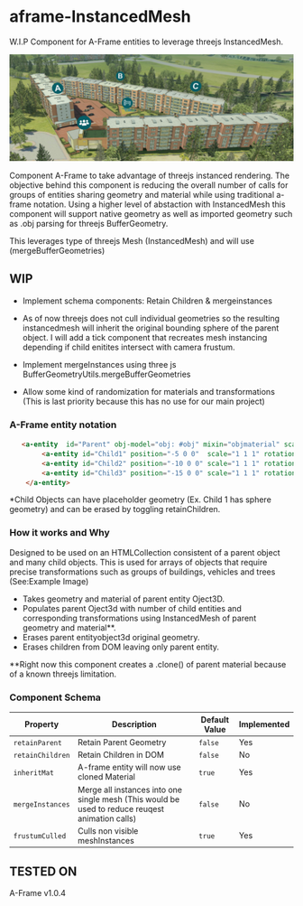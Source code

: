 # aframe-InstancedMesh

W.I.P Component for A-Frame entities to leverage threejs InstancedMesh. 

![Example Image](https://github.com/EX3D/aframe-InstancedMesh/blob/master/aframe%20instancedmesh%20Example.jpg)

Component A-Frame to take advantage of threejs instanced rendering. The objective behind this component is reducing the overall number of calls for groups of entities sharing geometry and material while using traditional a-frame notation. Using a higher level of abstaction with InstancedMesh this component will support native geometry as well as imported geometry such as .obj parsing for threejs BufferGeometry.

This leverages type of threejs Mesh (InstancedMesh) and will use (mergeBufferGeometries)

## WIP

- Implement schema components: Retain Children & mergeinstances

- As of now threejs does not cull individual geometries so the resulting instancedmesh will inherit the original bounding sphere of the parent object. I will add a tick component that recreates mesh instancing depending if child enitites intersect with camera frustum.

- Implement mergeInstances using three js BufferGeometryUtils.mergeBufferGeometries

- Allow some kind of randomization for materials and transformations (This is last priority because this has no use  for our main project)

### A-Frame entity notation

```html
   <a-entity  id="Parent" obj-model="obj: #obj" mixin="objmaterial" scale="2 2 2" rotation="0 0 0" position="0 0 0" instancedmesh>
        <a-entity id="Child1" position="-5 0 0"  scale="1 1 1" rotation="0 0 0" geometry="primitive: sphere; radius: 200"></a-entity>
        <a-entity id="Child2" position="-10 0 0" scale="1 1 1" rotation="0 0 0" ></a-entity>
        <a-entity id="Child3" position="-15 0 0" scale="1 1 1" rotation="0 0 0" ></a-entity>       
    </a-entity> 
```
*Child Objects can have placeholder geometry (Ex. Child 1 has sphere geometry) and can be erased by toggling retainChildren.

### How it works and Why

Designed to be used on an HTMLCollection consistent of a parent object and many child objects. This is used for arrays of objects that require precise transformations such as groups of buildings, vehicles and trees (See:Example Image)

- Takes geometry and material of parent entity Oject3D.
- Populates parent Oject3d with number of child entities and corresponding transformations using InstancedMesh of parent geometry and material**.
- Erases parent entityobject3d original geometry.
- Erases children from DOM leaving only parent entity.

**Right now this component creates a .clone() of parent material because of a known threejs limitation.

### Component Schema

| Property | Description | Default Value | Implemented |
| -------- | ----------- | ------------- | ------------|
| `retainParent`    | Retain Parent Geometry | `false` | Yes |
| `retainChildren`    | Retain Children in DOM | `false` | No |
| `inheritMat`    | A-frame entity will now use cloned Material | `true` | Yes |
| `mergeInstances`    | Merge all instances into one single mesh (This would be used to reduce reuqest animation calls)| `false` | No |
| `frustumCulled` | Culls non visible meshInstances | `true` | Yes |

## TESTED ON
A-Frame v1.0.4
